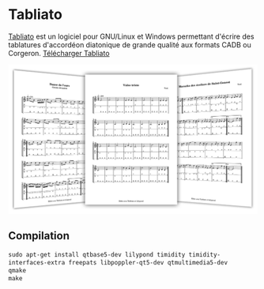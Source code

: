 # Tabliato

[Tabliato](https://jean-romain.github.io/tabliato/) est un logiciel pour GNU/Linux et Windows permettant d'écrire des tablatures d'accordéon diatonique de grande qualité aux formats CADB ou Corgeron. [Télécharger Tabliato](https://jean-romain.github.io/tabliato/download.html)

[![](docs/img/slideview.png)](https://jean-romain.github.io/tabliato/)

## Compilation

```
sudo apt-get install qtbase5-dev lilypond timidity timidity-interfaces-extra freepats libpoppler-qt5-dev qtmultimedia5-dev
qmake
make
```
